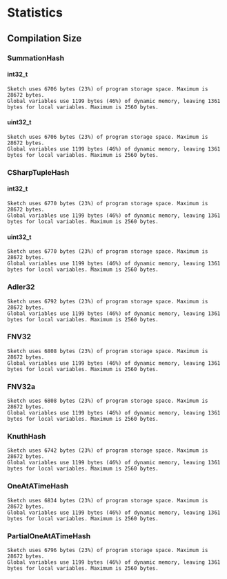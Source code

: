 # Statistics

## Compilation Size

### SummationHash

#### int32_t

```text
Sketch uses 6706 bytes (23%) of program storage space. Maximum is 28672 bytes.
Global variables use 1199 bytes (46%) of dynamic memory, leaving 1361 bytes for local variables. Maximum is 2560 bytes.
```

#### uint32_t

```text
Sketch uses 6706 bytes (23%) of program storage space. Maximum is 28672 bytes.
Global variables use 1199 bytes (46%) of dynamic memory, leaving 1361 bytes for local variables. Maximum is 2560 bytes.
```

### CSharpTupleHash

#### int32_t

```text
Sketch uses 6770 bytes (23%) of program storage space. Maximum is 28672 bytes.
Global variables use 1199 bytes (46%) of dynamic memory, leaving 1361 bytes for local variables. Maximum is 2560 bytes.
```

#### uint32_t

```text
Sketch uses 6770 bytes (23%) of program storage space. Maximum is 28672 bytes.
Global variables use 1199 bytes (46%) of dynamic memory, leaving 1361 bytes for local variables. Maximum is 2560 bytes.
```

### Adler32

```text
Sketch uses 6792 bytes (23%) of program storage space. Maximum is 28672 bytes.
Global variables use 1199 bytes (46%) of dynamic memory, leaving 1361 bytes for local variables. Maximum is 2560 bytes.
```

### FNV32

```text
Sketch uses 6808 bytes (23%) of program storage space. Maximum is 28672 bytes.
Global variables use 1199 bytes (46%) of dynamic memory, leaving 1361 bytes for local variables. Maximum is 2560 bytes.
```

### FNV32a

```text
Sketch uses 6808 bytes (23%) of program storage space. Maximum is 28672 bytes.
Global variables use 1199 bytes (46%) of dynamic memory, leaving 1361 bytes for local variables. Maximum is 2560 bytes.
```

### KnuthHash

```text
Sketch uses 6742 bytes (23%) of program storage space. Maximum is 28672 bytes.
Global variables use 1199 bytes (46%) of dynamic memory, leaving 1361 bytes for local variables. Maximum is 2560 bytes.
```

### OneAtATimeHash

```text
Sketch uses 6834 bytes (23%) of program storage space. Maximum is 28672 bytes.
Global variables use 1199 bytes (46%) of dynamic memory, leaving 1361 bytes for local variables. Maximum is 2560 bytes.
```

### PartialOneAtATimeHash

```text
Sketch uses 6796 bytes (23%) of program storage space. Maximum is 28672 bytes.
Global variables use 1199 bytes (46%) of dynamic memory, leaving 1361 bytes for local variables. Maximum is 2560 bytes.
```